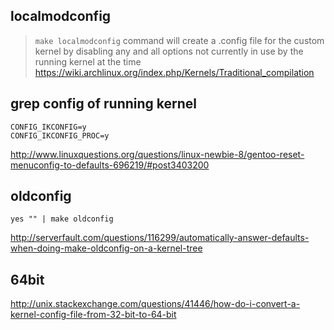 ## localmodconfig

> `make localmodconfig` command will create a .config file for the custom kernel by disabling any and all options not currently in use by the running kernel at the time
> https://wiki.archlinux.org/index.php/Kernels/Traditional_compilation

## grep config of running kernel

```
CONFIG_IKCONFIG=y
CONFIG_IKCONFIG_PROC=y
```

http://www.linuxquestions.org/questions/linux-newbie-8/gentoo-reset-menuconfig-to-defaults-696219/#post3403200

## oldconfig

```
yes "" | make oldconfig
```

http://serverfault.com/questions/116299/automatically-answer-defaults-when-doing-make-oldconfig-on-a-kernel-tree

## 64bit

http://unix.stackexchange.com/questions/41446/how-do-i-convert-a-kernel-config-file-from-32-bit-to-64-bit
